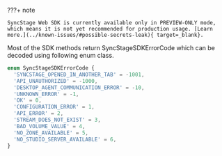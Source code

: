 ???+ note

    SyncStage Web SDK is currently available only in PREVIEW-ONLY mode, which means it is not yet recommended for production usage. [Learn more.](../known-issues/#possible-secrets-leak){ target=_blank}.
    
Most of the SDK methods return SyncStageSDKErrorCode which can be decoded using following enum class.

```typescript
enum SyncStageSDKErrorCode {
  'SYNCSTAGE_OPENED_IN_ANOTHER_TAB' = -1001,
  'API_UNAUTHORIZED' = -1000,
  'DESKTOP_AGENT_COMMUNICATION_ERROR' = -10,
  'UNKNOWN_ERROR' = -1,
  'OK' = 0,
  'CONFIGURATION_ERROR' = 1,
  'API_ERROR' = 2,
  'STREAM_DOES_NOT_EXIST' = 3,
  'BAD_VOLUME_VALUE' = 4,
  'NO_ZONE_AVAILABLE' = 5,
  'NO_STUDIO_SERVER_AVAILABLE' = 6,
}
```
